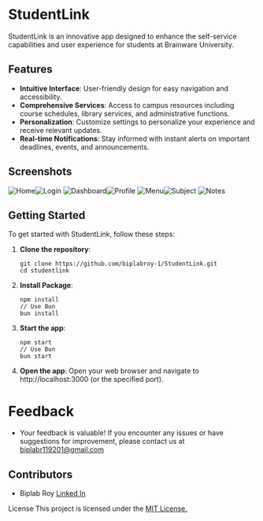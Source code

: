 # StudentLink

StudentLink is an innovative app designed to enhance the self-service capabilities and user experience for students at Brainware University.

## Features

- **Intuitive Interface**: User-friendly design for easy navigation and accessibility.
- **Comprehensive Services**: Access to campus resources including course schedules, library services, and administrative functions.
- **Personalization**: Customize settings to personalize your experience and receive relevant updates.
- **Real-time Notifications**: Stay informed with instant alerts on important deadlines, events, and announcements.

## Screenshots

![Home](screenshots/Home.png)![Login](screenshots/Login.png)
![Dashboard](screenshots/Dashboard.png)![Profile](screenshots/Profile.png)
![Menu](screenshots/Menu.png)![Subject](screenshots/Subject.png)
![Notes](screenshots/Notes.png)

## Getting Started

To get started with StudentLink, follow these steps:

1. **Clone the repository**:
   ```
   git clone https://github.com/biplabroy-1/StudentLink.git
   cd studentlink 
   ```
1. **Install Package**: 

    ```
    npm install
    // Use Bun
    bun install
    ```
1. **Start the app**:
    ```
    npm start
    // Use Bun
    bun start

1. **Open the app**:
Open your web browser and navigate to http://localhost:3000 (or the specified port).


# Feedback
 
- Your feedback is valuable! If you encounter any issues or have suggestions for improvement, please contact us at biplabr119201@gmail.com

## Contributors

- Biplab Roy [Linked In](https://www.linkedin.com/in/biplabroy0/)


License
This project is licensed under the [MIT License.]()
